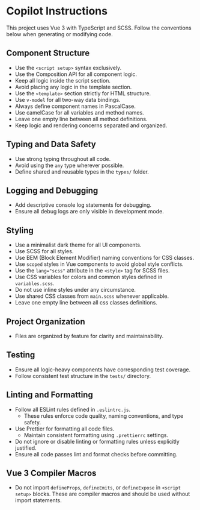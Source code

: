 <!-- Use this file to provide workspace-specific custom instructions to Copilot. For more details, visit https://code.visualstudio.com/docs/copilot/copilot-customization#_use-a-githubcopilotinstructionsmd-file -->

# Copilot Instructions

This project uses Vue 3 with TypeScript and SCSS. Follow the conventions below when generating or modifying code.

## Component Structure

- Use the `<script setup>` syntax exclusively.
- Use the Composition API for all component logic.
- Keep all logic inside the script section.
- Avoid placing any logic in the template section.
- Use the `<template>` section strictly for HTML structure.
- Use `v-model` for all two-way data bindings.
- Always define component names in PascalCase.
- Use camelCase for all variables and method names.
- Leave one empty line between all method definitions.
- Keep logic and rendering concerns separated and organized.

## Typing and Data Safety

- Use strong typing throughout all code.
- Avoid using the `any` type wherever possible.
- Define shared and reusable types in the `types/` folder.

## Logging and Debugging

- Add descriptive console log statements for debugging.
- Ensure all debug logs are only visible in development mode.

## Styling

- Use a minimalist dark theme for all UI components.
- Use SCSS for all styles.
- Use BEM (Block Element Modifier) naming conventions for CSS classes.
- Use `scoped` styles in Vue components to avoid global style conflicts.
- Use the `lang="scss"` attribute in the `<style>` tag for SCSS files.
- Use CSS variables for colors and common styles defined in `variables.scss`.
- Do not use inline styles under any circumstance.
- Use shared CSS classes from `main.scss` whenever applicable.
- Leave one empty line between all css classes definitions.

## Project Organization

- Files are organized by feature for clarity and maintainability.

## Testing

- Ensure all logic-heavy components have corresponding test coverage.
- Follow consistent test structure in the `tests/` directory.

## Linting and Formatting

- Follow all ESLint rules defined in `.eslintrc.js`.
  - These rules enforce code quality, naming conventions, and type safety.
- Use Prettier for formatting all code files.
  - Maintain consistent formatting using `.prettierrc` settings.
- Do not ignore or disable linting or formatting rules unless explicitly justified.
- Ensure all code passes lint and format checks before committing.

## Vue 3 Compiler Macros

- Do not import `defineProps`, `defineEmits`, or `defineExpose` in `<script setup>` blocks. These are compiler macros and should be used without import statements.
